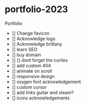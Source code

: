 # portfolio-2023

Portfolio

-   [] Change favicon
-   [] Acknowledge logo
-   [] Acknowledge brittany
-   [] learn SEO
-   [] buy domain
-   [] {} dont forget the curlies
-   [] add custom 404
-   [] animate on scroll
-   [] responsive design
-   [] oxygen font acknowledgement
-   [] custom cursor
-   [] add links guitar and steam?
-   [] icons acknowledgements
